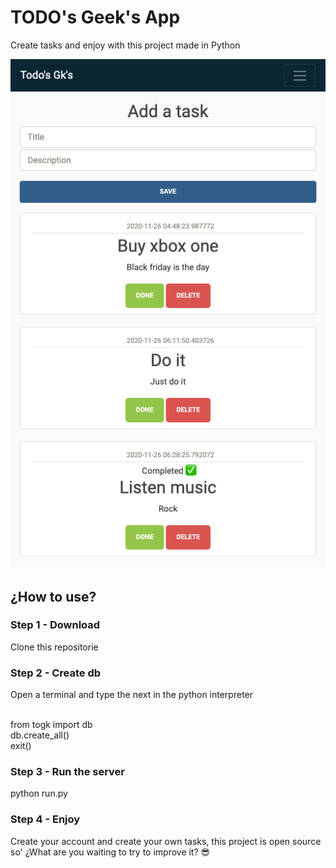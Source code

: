 # TODO's Geek's App

Create tasks and enjoy with this project made in Python

<div style="text-align:center">
<img src ="/screenshots/my-tasks.png"/>
</div>

## ¿How to use?

### Step 1 - Download
Clone this repositorie

### Step 2 - Create db
Open a terminal and type the next in the python interpreter

<br>from togk import db
<br>db.create_all()
<br>exit()

### Step 3 - Run the server

python run.py

### Step 4 - Enjoy

Create your account and create your own tasks, this project is open source so' ¿What are you waiting to try to improve it? 😎

